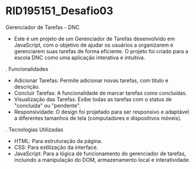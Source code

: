 # RID195151_Desafio03
Gerenciador de Tarefas - DNC

- Este é um projeto de um Gerenciador de Tarefas desenvolvido em JavaScript, com o objetivo de ajudar os usuários a organizarem e gerenciarem suas tarefas de forma eficiente. O projeto foi criado para a escola DNC como uma aplicação interativa e intuitiva.

. Funcionalidades

- Adicionar Tarefas: Permite adicionar novas tarefas, com título e descrição.
- Concluir Tarefas: A funcionalidade de marcar tarefas como concluídas.
- Visualização das Tarefas: Exibe todas as tarefas com o status de "concluída" ou "pendente".
- Responsividade: O design foi projetado para ser responsivo e adaptável a diferentes tamanhos de tela (computadores e dispositivos móveis).

. Tecnologias Utilizadas

- HTML: Para estruturação da página.
- CSS: Para estilização da interface.
- JavaScript: Para a lógica de funcionamento do gerenciador de tarefas, incluindo a manipulação do DOM, armazenamento local e interatividade.
